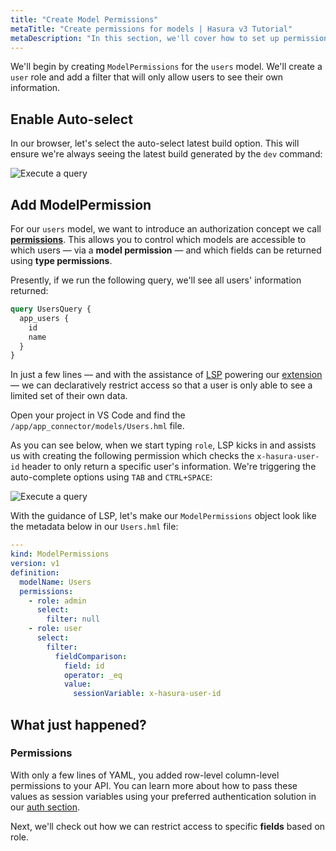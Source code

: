```yaml
---
title: "Create Model Permissions"
metaTitle: "Create permissions for models | Hasura v3 Tutorial"
metaDescription: "In this section, we'll cover how to set up permissions for the users model for select operations."
---
```


We'll begin by creating `ModelPermissions` for the `users` model. We'll create a `user` role and add a filter that will
only allow users to see their own information.

## Enable Auto-select

In our browser, let's select the auto-select latest build option. This will ensure we're always seeing the latest build
generated by the `dev` command:

![Execute a query](https://graphql-engine-cdn.hasura.io/learn-hasura/assets/backend-stack/v3/beta/autoselectconsole.gif)

## Add ModelPermission

For our `users` model, we want to introduce an authorization concept we call
[**permissions**](https://haura.io/docs/3.0/supergraph-modeling/permissions/). This allows you to control which models
are accessible to which users — via a **model permission** — and which fields can be returned using **type
permissions**.

Presently, if we run the following query, we'll see all users' information returned:

```graphql
query UsersQuery {
  app_users {
    id
    name
  }
}
```

In just a few lines — and with the assistance of [LSP](https://microsoft.github.io/language-server-protocol/) powering
our [extension](https://marketplace.visualstudio.com/items?itemName=HasuraHQ.hasura) — we can declaratively restrict
access so that a user is only able to see a limited set of their own data.

Open your project in VS Code and find the `/app/app_connector/models/Users.hml` file.

As you can see below, when we start typing `role`, LSP kicks in and assists us with creating the following permission
which checks the `x-hasura-user-id` header to only return a specific user's information. We're triggering the
auto-complete options using `TAB` and `CTRL+SPACE`:

![Execute a query](https://graphql-engine-cdn.hasura.io/learn-hasura/assets/backend-stack/v3/beta/modelPermissions.gif)

With the guidance of LSP, let's make our `ModelPermissions` object look like the metadata below in our `Users.hml` file:

```yaml
---
kind: ModelPermissions
version: v1
definition:
  modelName: Users
  permissions:
    - role: admin
      select:
        filter: null
    - role: user
      select:
        filter:
          fieldComparison:
            field: id
            operator: _eq
            value:
              sessionVariable: x-hasura-user-id
```

## What just happened?

### Permissions

With only a few lines of YAML, you added row-level column-level permissions to your API. You can learn more about how to
pass these values as session variables using your preferred authentication solution in our
[auth section](https://haura.io/docs/3.0/auth/overview/).

Next, we'll check out how we can restrict access to specific **fields** based on role.
